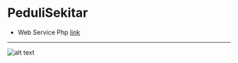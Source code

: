 # PeduliSekitar
* Web Service Php
[link](https://github.com/azwarbahar07/PeduliSekitar/blob/master/pedulisekitar.zip)

---


![alt text](https://user-images.githubusercontent.com/48363882/82153030-a097ad80-9897-11ea-8277-037cfeb4743c.png)

